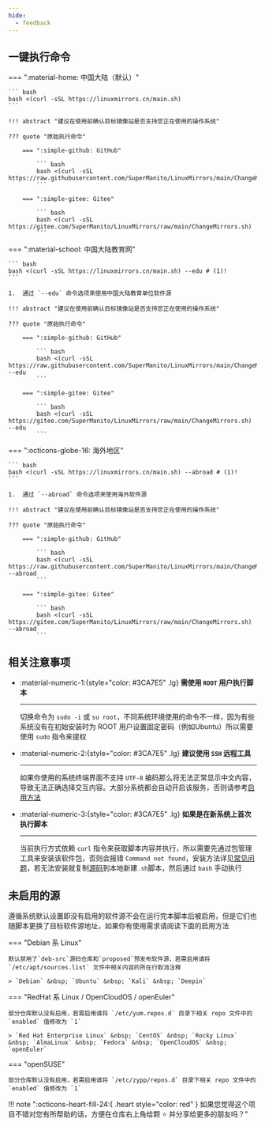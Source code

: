 ```yaml
---
hide:
  - feedback
---
```


## 一键执行命令

=== ":material-home: 中国大陆（默认）"

    ``` bash
    bash <(curl -sSL https://linuxmirrors.cn/main.sh)
    ```

    !!! abstract "建议在使用前确认目标镜像站是否支持您正在使用的操作系统"

    ??? quote "原始执行命令"

        === ":simple-github: GitHub"

            ``` bash
            bash <(curl -sSL https://raw.githubusercontent.com/SuperManito/LinuxMirrors/main/ChangeMirrors.sh)
            ```

        === ":simple-gitee: Gitee"

            ``` bash
            bash <(curl -sSL https://gitee.com/SuperManito/LinuxMirrors/raw/main/ChangeMirrors.sh)
            ```

=== ":material-school: 中国大陆教育网"

    ``` bash
    bash <(curl -sSL https://linuxmirrors.cn/main.sh) --edu # (1)!
    ```

    1.  通过 `--edu` 命令选项来使用中国大陆教育单位软件源

    !!! abstract "建议在使用前确认目标镜像站是否支持您正在使用的操作系统"

    ??? quote "原始执行命令"

        === ":simple-github: GitHub"

            ``` bash
            bash <(curl -sSL https://raw.githubusercontent.com/SuperManito/LinuxMirrors/main/ChangeMirrors.sh) --edu
            ```

        === ":simple-gitee: Gitee"

            ``` bash
            bash <(curl -sSL https://gitee.com/SuperManito/LinuxMirrors/raw/main/ChangeMirrors.sh) --edu
            ```

=== ":octicons-globe-16: 海外地区"

    ``` bash
    bash <(curl -sSL https://linuxmirrors.cn/main.sh) --abroad # (1)!
    ```

    1.  通过 `--abroad` 命令选项来使用海外软件源

    !!! abstract "建议在使用前确认目标镜像站是否支持您正在使用的操作系统"

    ??? quote "原始执行命令"

        === ":simple-github: GitHub"

            ``` bash
            bash <(curl -sSL https://raw.githubusercontent.com/SuperManito/LinuxMirrors/main/ChangeMirrors.sh) --abroad
            ```

        === ":simple-gitee: Gitee"

            ``` bash
            bash <(curl -sSL https://gitee.com/SuperManito/LinuxMirrors/raw/main/ChangeMirrors.sh) --abroad
            ```

## 相关注意事项

<div class="grid cards" markdown>

-   :material-numeric-1:{style="color: #3CA7E5" .lg} __需使用 `ROOT` 用户执行脚本__

    ---

    切换命令为 `sudo -i` 或 `su root`，不同系统环境使用的命令不一样，因为有些系统没有在初始安装时为 ROOT 用户设置固定密码（例如Ubuntu）所以需要使用 `sudo` 指令来提权

-   :material-numeric-2:{style="color: #3CA7E5" .lg} __建议使用 `SSH` 远程工具__

    ---

    如果你使用的系统终端界面不支持 `UTF-8` 编码那么将无法正常显示中文内容，导致无法正确选择交互内容。大部分系统都会自动开启该服务，否则请参考[启用方法](help.md#%E5%85%B3%E4%BA%8E%E5%BC%80%E5%90%AF-ssh-%E8%BF%9C%E7%A8%8B%E7%99%BB%E5%BD%95%E7%9A%84%E6%96%B9%E6%B3%95)

-   :material-numeric-3:{style="color: #3CA7E5" .lg} __如果是在新系统上首次执行脚本__

    ---

    当前执行方式依赖 `curl` 指令来获取脚本内容并执行，所以需要先通过包管理工具来安装该软件包，否则会报错 `Command not found`，安装方法详见[常见问题](help.md#%E5%85%B3%E4%BA%8E%E6%8A%A5%E9%94%99-command-not-found)，若无法安装就复制[源码](https://gitee.com/SuperManito/LinuxMirrors/raw/main/ChangeMirrors.sh)到本地新建`.sh`脚本，然后通过 `bash` 手动执行

</div>

## 未启用的源

遵循系统默认设置即没有启用的软件源不会在运行完本脚本后被启用，但是它们也随脚本更换了目标软件源地址，如果你有使用需求请阅读下面的启用方法

=== "Debian 系 Linux"

    默认禁用了`deb-src`源码仓库和`proposed`预发布软件源，若需启用请将 `/etc/apt/sources.list` 文件中相关内容的所在行取消注释

    > `Debian` &nbsp; `Ubuntu` &nbsp; `Kali` &nbsp; `Deepin`

=== "RedHat 系 Linux / OpenCloudOS / openEuler"

    部分仓库默认没有启用，若需启用请将 `/etc/yum.repos.d` 目录下相关 repo 文件中的 `enabled` 值修改为 `1`

    > `Red Hat Enterprise Linux` &nbsp; `CentOS` &nbsp; `Rocky Linux` &nbsp; `AlmaLinux` &nbsp; `Fedora` &nbsp; `OpenCloudOS` &nbsp; `openEuler`

=== "openSUSE"

    部分仓库默认没有启用，若需启用请将 `/etc/zypp/repos.d` 目录下相关 repo 文件中的 `enabled` 值修改为 `1`


!!! note ":octicons-heart-fill-24:{ .heart style="color: red" } 如果您觉得这个项目不错对您有所帮助的话，方便在仓库右上角给颗 ⭐ 并分享给更多的朋友吗？"
